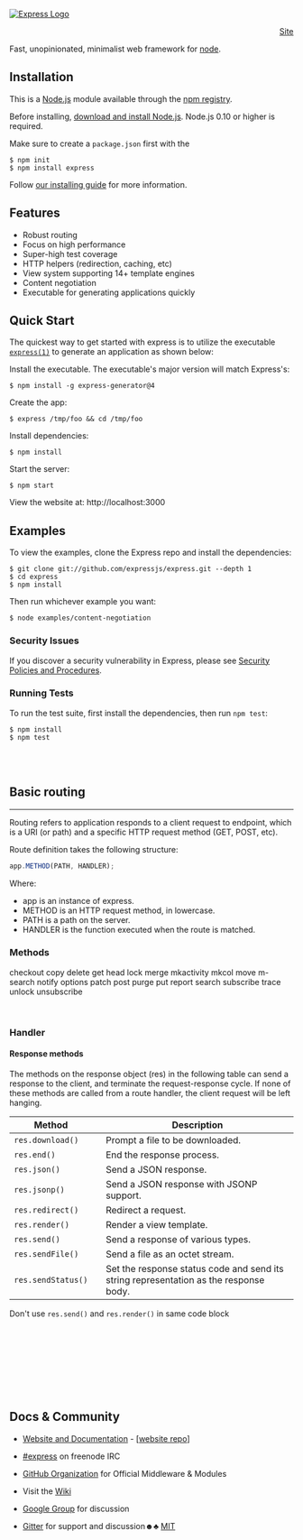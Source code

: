 [![Express Logo](https://i.cloudup.com/zfY6lL7eFa-3000x3000.png)](http://expressjs.com/)

<div>
    <p style=text-align:right;><a href = http://expressjs.com/ >Site</a></p>
</div>

Fast, unopinionated, minimalist web framework for [node](http://nodejs.org).

## Installation

This is a [Node.js](https://nodejs.org/en/) module available through the
[npm registry](https://www.npmjs.com/).

Before installing, [download and install Node.js](https://nodejs.org/en/download/).
Node.js 0.10 or higher is required.

Make sure to create a `package.json` first with
the

```console
$ npm init
$ npm install express
```

Follow [our installing guide](http://expressjs.com/en/starter/installing.html)
for more information.

## Features

- Robust routing
- Focus on high performance
- Super-high test coverage
- HTTP helpers (redirection, caching, etc)
- View system supporting 14+ template engines
- Content negotiation
- Executable for generating applications quickly

## Quick Start

The quickest way to get started with express is to utilize the executable [`express(1)`](https://github.com/expressjs/generator) to generate an application as shown below:

Install the executable. The executable's major version will match Express's:

```console
$ npm install -g express-generator@4
```

Create the app:

```console
$ express /tmp/foo && cd /tmp/foo
```

Install dependencies:

```console
$ npm install
```

Start the server:

```console
$ npm start
```

View the website at: http://localhost:3000

## Examples

To view the examples, clone the Express repo and install the dependencies:

```console
$ git clone git://github.com/expressjs/express.git --depth 1
$ cd express
$ npm install
```

Then run whichever example you want:

```console
$ node examples/content-negotiation
```

### Security Issues

If you discover a security vulnerability in Express, please see [Security Policies and Procedures](Security.md).

### Running Tests

To run the test suite, first install the dependencies, then run `npm test`:

```console
$ npm install
$ npm test
```

<br>
<br>

## Basic routing

---

Routing refers to application responds to a client request to endpoint, which is a URI (or path) and a specific HTTP request method (GET, POST, etc).

Route definition takes the following structure:

```js
app.METHOD(PATH, HANDLER);
```

Where:

- app is an instance of express.
- METHOD is an HTTP request method, in lowercase.
- PATH is a path on the server.
- HANDLER is the function executed when the route is matched.

### Methods

checkout
copy
delete
get
head
lock
merge
mkactivity
mkcol
move
m-search
notify
options
patch
post
purge
put
report
search
subscribe
trace
unlock
unsubscribe

<br/>

### Handler

#### Response methods

The methods on the response object (res) in the following table can send a response to the client, and terminate the request-response cycle. If none of these methods are called from a route handler, the client request will be left hanging.

| Method             |     | Description                                                                           |
| ------------------ | --- | ------------------------------------------------------------------------------------- |
| `res.download()`   |     | Prompt a file to be downloaded.                                                       |
| `res.end()`        |     | End the response process.                                                             |
| `res.json()`       |     | Send a JSON response.                                                                 |
| `res.jsonp() `     |     | Send a JSON response with JSONP support.                                              |
| `res.redirect() `  |     | Redirect a request.                                                                   |
| `res.render()`     |     | Render a view template.                                                               |
| `res.send() `      |     | Send a response of various types.                                                     |
| `res.sendFile()`   |     | Send a file as an octet stream.                                                       |
| `res.sendStatus()` |     | Set the response status code and send its string representation as the response body. |

Don't use `res.send()` and `res.render()` in same code block

<br>
<br>
<br><br>
<br>
<br>
<br>

## Docs & Community

- [Website and Documentation](http://expressjs.com/) - [[website repo](https://github.com/expressjs/expressjs.com)]
- [#express](https://webchat.freenode.net/?channels=express) on freenode IRC
- [GitHub Organization](https://github.com/expressjs) for Official Middleware & Modules
- Visit the [Wiki](https://github.com/expressjs/express/wiki)
- [Google Group](https://groups.google.com/group/express-js) for discussion

- [Gitter](https://gitter.im/expressjs/express) for support and discussion☻♣
  [MIT](LICENSE)

[appveyor-image]: https://badgen.net/appveyor/ci/dougwilson/express/master?label=windows
[appveyor-url]: https://ci.appveyor.com/project/dougwilson/express
[coveralls-image]: https://badgen.net/coveralls/c/github/expressjs/express/master
[coveralls-url]: https://coveralls.io/r/expressjs/express?branch=master
[github-actions-ci-image]: https://badgen.net/github/checks/expressjs/express/master?label=linux
[github-actions-ci-url]: https://github.com/expressjs/express/actions/workflows/ci.yml
[npm-downloads-image]: https://badgen.net/npm/dm/express
[npm-downloads-url]: https://npmcharts.com/compare/express?minimal=true
[npm-install-size-image]: https://badgen.net/packagephobia/install/express
[npm-install-size-url]: https://packagephobia.com/result?p=express
[npm-url]: https://npmjs.org/package/express
[npm-version-image]: https://badgen.net/npm/v/express
